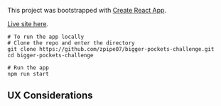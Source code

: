 This project was bootstrapped with [Create React App](https://github.com/facebookincubator/create-react-app).

[Live site here](http://zackpiper.com/bigger-pockets-challenge/).

```
# To run the app locally
# Clone the repo and enter the directory
git clone https://github.com/zpipe07/bigger-pockets-challenge.git
cd bigger-pockets-challenge

# Run the app
npm run start
```

UX Considerations
-----------------

